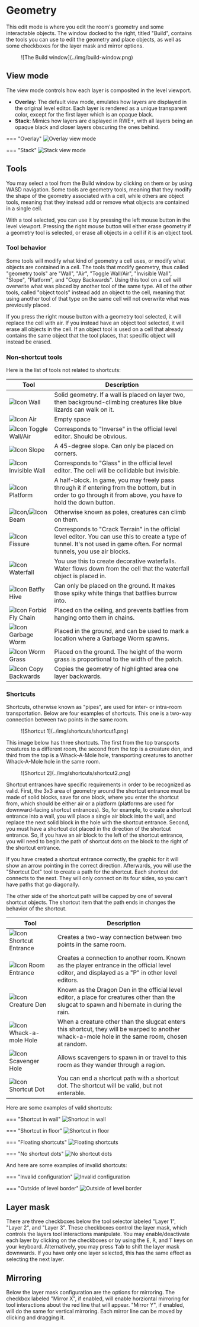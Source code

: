 # Geometry
This edit mode is where you edit the room's geometry and some interactable objects. The window docked to the right, titled "Build", contains the tools you can use to edit the geometry and place objects, as well as some checkboxes for the layer mask and mirror options.

<figure markdown="span">
    ![The Build window](../img/build-window.png)
</figure>

## View mode
The view mode controls how each layer is composited in the level viewport.

- **Overlay**: The default view mode, emulates how layers are displayed in the original level editor. Each layer is rendered as a unique transparent color, except for the first layer which is an opaque black.
- **Stack**: Mimics how layers are displayed in RWE+, with all layers being an opaque black and closer layers obscuring the ones behind.

=== "Overlay"
    ![Overlay view mode](../img/geo-overlay.png)

=== "Stack"
    ![Stack view mode](../img/geo-stack.png)

## Tools
You may select a tool from the Build window by clicking on them or by using WASD navigation. Some tools are geometry tools, meaning that they modify the shape of the geometry associated with a cell, while others are object tools, meaning that they instead add or remove what objects are contained in a single cell.

With a tool selected, you can use it by pressing the left mouse button in the level viewport. Pressing the right mouse button will either erase geometry if a geometry tool is selected, or erase all objects in a cell if it is an object tool.

### Tool behavior
Some tools will modify what kind of geometry a cell uses, or modify what objects are contained in a cell. The tools that modify geometry, thus called "geometry tools" are "Wall", "Air", "Toggle Wall/Air", "Invisible Wall", "Slope", "Platform", and "Copy Backwards". Using this tool on a cell will overwrite what was placed by another tool of the same type. All of the other tools, called "object tools" instead add an object to the cell, meaning that using another tool of that type on the same cell will not overwrite what was previously placed.

If you press the right mouse button with a geometry tool selected, it will replace the cell with air. If you instead have an object tool selected, it will erase all objects in the cell. If an object tool is used on a cell that already contains the same object that the tool places, that specific object will instead be erased.

### Non-shortcut tools
Here is the list of tools not related to shortcuts:

| Tool | Description |
| -------- | ----------- |
| ![Icon](../img/tool-icons/wall.png) Wall | Solid geometry. If a wall is placed on layer two, then background-climbing creatures like blue lizards can walk on it. |
| ![Icon](../img/tool-icons/air.png) Air | Empty space |
| ![Icon](../img/tool-icons/inverse.png) Toggle Wall/Air | Corresponds to "Inverse" in the official level editor. Should be obvious. |
| ![Icon](../img/tool-icons/slope.png) Slope | A 45-degree slope. Can only be placed on corners. |
| ![Icon](../img/tool-icons/invisible.png) Invisible Wall | Corresponds to "Glass" in the official level editor. The cell will be collidable but invisible. |
| ![Icon](../img/tool-icons/halfblock.png) Platform | A half-block. In game, you may freely pass through it if entering from the bottom, but in order to go through it from above, you have to hold the down button. |
| ![Icon](../img/tool-icons/horizpole.png)/![Icon](../img/tool-icons/vertpole.png) Beam | Otherwise known as poles, creatures can climb on them. |
| ![Icon](../img/tool-icons/fissure.png) Fissure | Corresponds to "Crack Terrain" in the official level editor. You can use this to create a type of tunnel. It's not used in game often. For normal tunnels, you use air blocks. |
| ![Icon](../img/tool-icons/waterfall.png) Waterfall | You use this to create decorative waterfalls. Water flows down from the cell that the waterfall object is placed in. |
| ![Icon](../img/tool-icons/batfly.png) Batfly Hive | Can only be placed on the ground. It makes those spiky white things that batflies burrow into. |
| ![Icon](../img/tool-icons/nobatfly.png) Forbid Fly Chain | Placed on the ceiling, and prevents batflies from hanging onto them in chains. |
| ![Icon](../img/tool-icons/worm.png) Garbage Worm | Placed in the ground, and can be used to mark a location where a Garbage Worm spawns. |
| ![Icon](../img/tool-icons/wormgrass.png) Worm Grass | Placed on the ground. The height of the worm grass is proportional to the width of the patch. |
| ![Icon](../img/tool-icons/copy.png) Copy Backwards | Copies the geometry of highlighted area one layer backwards. |

### Shortcuts
Shortcuts, otherwise known as "pipes", are used for inter- or intra-room transportation. Below are four examples of shortcuts. This one is a two-way connection between two points in the same room.

<figure markdown="span">
    ![Shortcut 1](../img/shortcuts/shortcut1.png)
</figure>

This image below has three shortcuts. The first from the top transports creatures to a different room, the second from the top is a creature den, and third from the top is a Whack-A-Mole hole, transporting creatures to another Whack-A-Mole hole in the same room.

<figure markdown="span">
    ![Shortcut 2](../img/shortcuts/shortcut2.png)
</figure>

Shortcut entrances have specific requirements in order to be recognized as valid. First, the 3x3 area of geometry around the shortcut entrance must be made of solid blocks, save for one block, where you enter the shortcut from, which should be either air or a platform (platforms are used for downward-facing shortcut entrances). So, for example, to create a shortcut entrance into a wall, you will place a single air block into the wall, and replace the next solid block in the hole with the shortcut entrance. Second, you must have a shortcut dot placed in the direction of the shortcut entrance. So, if you have an air block to the left of the shortcut entrance, you will need to begin the path of shortcut dots on the block to the right of the shortcut entrance.

If you have created a shortcut entrance correctly, the graphic for it will show an arrow pointing in the correct direction. Afterwards, you will use the "Shortcut Dot" tool to create a path for the shortcut. Each shortcut dot connects to the next. They will only connect on its four sides, so you can't have paths that go diagonally.

The other side of the shortcut path will be capped by one of several shortcut objects. The shortcut item that the path ends in changes the behavior of the shortcut.

| Tool | Description |
| -------- | ----------- |
| ![Icon](../img/tool-icons/shortcut-entrance.png) Shortcut Entrance | Creates a two-way connection between two points in the same room.
| ![Icon](../img/tool-icons/player.png) Room Entrance | Creates a connection to another room. Known as the player entrance in the official level editor, and displayed as a "P" in other level editors. |
| ![Icon](../img/tool-icons/den.png) Creature Den | Known as the Dragon Den in the official level editor, a place for creatures other than the slugcat to spawn and hibernate in during the rain.
| ![Icon](../img/tool-icons/wack.png) Whack-a-mole Hole | When a creature other than the slugcat enters this shortcut, they will be warped to another whack-a-mole hole in the same room, chosen at random.
| ![Icon](../img/tool-icons/scav.png) Scavenger Hole | Allows scavengers to spawn in or travel to this room as they wander through a region.
| ![Icon](../img/tool-icons/shortcut.png) Shortcut Dot | You can end a shortcut path with a shortcut dot. The shortcut will be valid, but not enterable.

Here are some examples of valid shortcuts:

=== "Shortcut in wall"
    ![Shortcut in wall](../img/shortcuts/valid1.png)

=== "Shortcut in floor"
    ![Shortcut in floor](../img/shortcuts/valid2.png)

=== "Floating shortcuts"
    ![Floating shortcuts](../img/shortcuts/valid3.png)

=== "No shortcut dots"
    ![No shortcut dots](../img/shortcuts/valid4.png)

And here are some examples of invalid shortcuts:

=== "Invalid configuration"
    ![Invalid configuration](../img/shortcuts/invalid1.png)

=== "Outside of level border"
    ![Outside of level border](../img/shortcuts/invalid2.png)

## Layer mask
There are three checkboxes below the tool selector labeled "Layer 1", "Layer 2", and "Layer 3". These checkboxes control the layer mask, which controls the layers tool interactions manipulate. You may enable/deactivate each layer by clicking on the checkboxes or by using the <kbd>E</kbd>, <kbd>R</kbd>, and <kbd>T</kbd> keys on your keyboard. Alternatively, you may press <kbd>Tab</kbd> to shift the layer mask downwards. If you have only one layer selected, this has the same effect as selecting the next layer.

## Mirroring
Below the layer mask configuration are the options for mirroring. The checkbox labeled "Mirror X", if enabled, will enable horziontal mirroring for tool interactions about the red line that will appear. "Mirror Y", if enabled, will do the same for vertical mirroring. Each mirror line can be moved by clicking and dragging it.